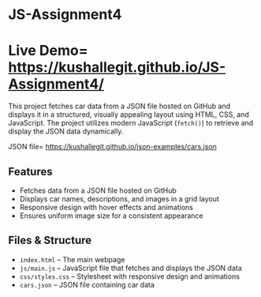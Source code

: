 # JS-Assignment4

# Live Demo= https://kushallegit.github.io/JS-Assignment4/

This project fetches car data from a JSON file hosted on GitHub and displays it in a structured, visually appealing layout using HTML, CSS, and JavaScript. The project utilizes modern JavaScript (`fetch()`) to retrieve and display the JSON data dynamically. 

JSON file= https://kushallegit.github.io/json-examples/cars.json

## **Features**  
- Fetches data from a JSON file hosted on GitHub  
- Displays car names, descriptions, and images in a grid layout  
- Responsive design with hover effects and animations  
- Ensures uniform image size for a consistent appearance  

## **Files & Structure**  
- `index.html` – The main webpage  
- `js/main.js` – JavaScript file that fetches and displays the JSON data  
- `css/styles.css` – Stylesheet with responsive design and animations  
- `cars.json` – JSON file containing car data 
